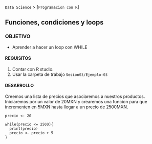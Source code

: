 `Data Science` > [`Programacion con R`]
## Funciones, condiciones y loops

### OBJETIVO
- Aprender a hacer un loop con WHILE 

#### REQUISITOS
1. Contar con R studio.
1. Usar la carpeta de trabajo `Sesion03/Ejemplo-03`

#### DESARROLLO

Creemos una lista de precios que asociaremos a nuestros productos. Iniciaremos por un valor de 20MXN y crearemos una funcion para que incrementen en 5MXN hasta llegar a un precio de 2500MXN. 

```{r}
precio <- 20

while(precio <= 2500){
  print(precio)
  precio <- precio + 5 
}


```
